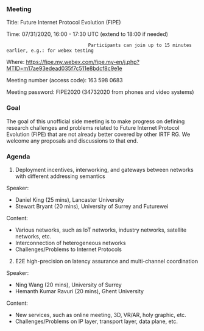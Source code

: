 ### **Meeting**
Title: Future Internet Protocol Evolution (FIPE)

Time:  07/31/2020, 16:00 - 17:30 UTC (extend to 18:00 if needed)
                                  
                                  Participants can join up to 15 minutes earlier, e.g.: for webex testing

Where: 	https://fipe.my.webex.com/fipe.my-en/j.php?MTID=m17ae93edead035f7c511e8bdcf8c9e1e

Meeting number (access code): 163 598 0683 

Meeting password: FIPE2020 (34732020 from phones and video systems)


### **Goal**
The goal of this unofficial side meeting is to make progress on defining research challenges and problems related to Future Internet Protocol Evolution (FIPE) that are not already better covered by other IRTF RG. We welcome any proposals and discussions to that end. 

### **Agenda**

1. Deployment incentives, interworking, and gateways between networks with different addressing semantics

Speaker:

- Daniel King (25 mins), Lancaster University
- Stewart Bryant (20 mins), University of Surrey and Futurewei

Content:
- Various networks, such as IoT networks, industry networks, satellite networks, etc.
- Interconnection of heterogeneous networks
- Challenges/Problems to Internet Protocols

2. E2E high-precision on latency assurance and multi-channel coordination 

Speaker:

- Ning Wang (20 mins), University of Surrey
- Hemanth Kumar Ravuri (20 mins), Ghent University        
         
Content: 
- New services, such as online meeting, 3D, VR/AR, holy graphic, etc. 
- Challenges/Problems on IP layer, transport layer, data plane, etc.
